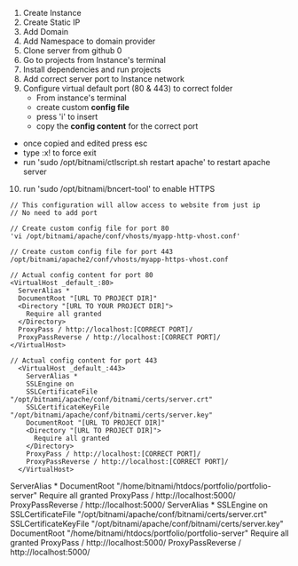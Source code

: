 1. Create Instance
2. Create Static IP
3. Add Domain
4. Add Namespace to domain provider
5. Clone server from github 0
6. Go to projects from Instance's terminal
7. Install dependencies and run projects
8. Add correct server port to Instance network
9. Configure virtual default port (80 & 443) to correct folder
	- From instance's terminal
	- create custom **config file**
	- press 'i' to insert
	- copy the **config content** for the correct port
  - once copied and edited press esc
  - type :x! to force exit 
  - run 'sudo /opt/bitnami/ctlscript.sh restart apache' to restart apache server 
10. run 'sudo /opt/bitnami/bncert-tool' to enable HTTPS
  
```
// This configuration will allow access to website from just ip
// No need to add port

// Create custom config file for port 80
'vi /opt/bitnami/apache/conf/vhosts/myapp-http-vhost.conf'

// Create custom config file for port 443
/opt/bitnami/apache2/conf/vhosts/myapp-https-vhost.conf

// Actual config content for port 80
<VirtualHost _default_:80>
  ServerAlias *
  DocumentRoot "[URL TO PROJECT DIR]"
  <Directory "[URL TO YOUR PROJECT DIR]">
    Require all granted
  </Directory>
  ProxyPass / http://localhost:[CORRECT PORT]/
  ProxyPassReverse / http://localhost:[CORRECT PORT]/
</VirtualHost>

// Actual config content for port 443
  <VirtualHost _default_:443>
    ServerAlias *
    SSLEngine on
    SSLCertificateFile "/opt/bitnami/apache/conf/bitnami/certs/server.crt"
    SSLCertificateKeyFile "/opt/bitnami/apache/conf/bitnami/certs/server.key"
    DocumentRoot "[URL TO PROJECT DIR]"
    <Directory "[URL TO PROJECT DIR]">
      Require all granted
    </Directory>
    ProxyPass / http://localhost:[CORRECT PORT]/
    ProxyPassReverse / http://localhost:[CORRECT PORT]/
  </VirtualHost>
```

<VirtualHost _default_:80>
  ServerAlias *
  DocumentRoot "/home/bitnami/htdocs/portfolio/portfolio-server"
  <Directory "/home/bitnami/htdocs/portfolio/portfolio-server">
    Require all granted
  </Directory>
  ProxyPass / http://localhost:5000/
  ProxyPassReverse / http://localhost:5000/
</VirtualHost>

<VirtualHost _default_:443>
  ServerAlias *
  SSLEngine on
  SSLCertificateFile "/opt/bitnami/apache/conf/bitnami/certs/server.crt"
  SSLCertificateKeyFile "/opt/bitnami/apache/conf/bitnami/certs/server.key"
  DocumentRoot "/home/bitnami/htdocs/portfolio/portfolio-server"
  <Directory "/home/bitnami/htdocs/portfolio/portfolio-server">
    Require all granted
  </Directory>
  ProxyPass / http://localhost:5000/
  ProxyPassReverse / http://localhost:5000/
</VirtualHost>